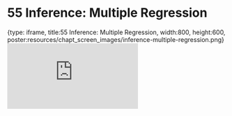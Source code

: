 # 55 Inference: Multiple Regression
 
{type: iframe, title:55 Inference: Multiple Regression, width:800, height:600, poster:resources/chapt_screen_images/inference-multiple-regression.png}
![](https://datatrail-jhu.github.io/DataTrail/no_toc/inference-multiple-regression.html)
 

 
